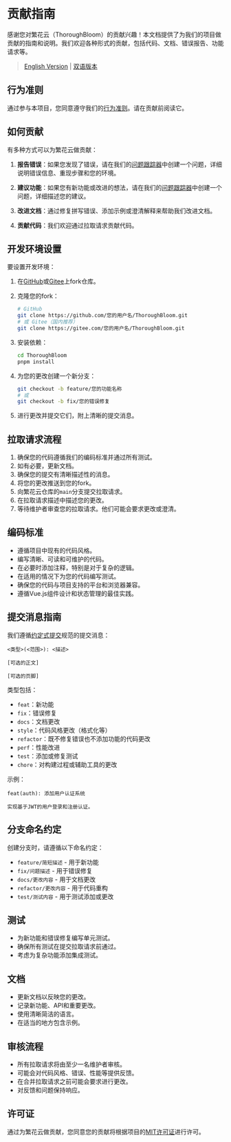 # 贡献指南

感谢您对繁花云（ThoroughBloom）的贡献兴趣！本文档提供了为我们的项目做贡献的指南和说明。我们欢迎各种形式的贡献，包括代码、文档、错误报告、功能请求等。

> [English Version](CONTRIBUTING_EN.md) | [双语版本](CONTRIBUTING_BILINGUAL.md)

## 行为准则

通过参与本项目，您同意遵守我们的[行为准则](CODE_OF_CONDUCT.md)。请在贡献前阅读它。

## 如何贡献

有多种方式可以为繁花云做贡献：

1. **报告错误**：如果您发现了错误，请在我们的[问题跟踪器](https://github.com/fanhuayun/ThoroughBloom/issues)中创建一个问题，详细说明错误信息、重现步骤和您的环境。

2. **建议功能**：如果您有新功能或改进的想法，请在我们的[问题跟踪器](https://github.com/fanhuayun/ThoroughBloom/issues)中创建一个问题，详细描述您的建议。

3. **改进文档**：通过修复拼写错误、添加示例或澄清解释来帮助我们改进文档。

4. **贡献代码**：我们欢迎通过拉取请求贡献代码。

## 开发环境设置

要设置开发环境：

1. 在[GitHub](https://github.com/fanhuayun/ThoroughBloom)或[Gitee](https://gitee.com/fanhuacloud/ThoroughBloom)上fork仓库。

2. 克隆您的fork：
   ```bash
   # GitHub
   git clone https://github.com/您的用户名/ThoroughBloom.git
   # 或 Gitee（国内推荐）
   git clone https://gitee.com/您的用户名/ThoroughBloom.git
   ```

3. 安装依赖：
   ```bash
   cd ThoroughBloom
   pnpm install
   ```

4. 为您的更改创建一个新分支：
   ```bash
   git checkout -b feature/您的功能名称
   # 或
   git checkout -b fix/您的错误修复
   ```

5. 进行更改并提交它们，附上清晰的提交消息。

## 拉取请求流程

1. 确保您的代码遵循我们的编码标准并通过所有测试。
2. 如有必要，更新文档。
3. 确保您的提交有清晰描述性的消息。
4. 将您的更改推送到您的fork。
5. 向繁花云仓库的`main`分支提交拉取请求。
6. 在拉取请求描述中描述您的更改。
7. 等待维护者审查您的拉取请求。他们可能会要求更改或澄清。

## 编码标准

- 遵循项目中现有的代码风格。
- 编写清晰、可读和可维护的代码。
- 在必要时添加注释，特别是对于复杂的逻辑。
- 在适用的情况下为您的代码编写测试。
- 确保您的代码与项目支持的平台和浏览器兼容。
- 遵循Vue.js组件设计和状态管理的最佳实践。

## 提交消息指南

我们遵循[约定式提交](https://www.conventionalcommits.org/)规范的提交消息：

```
<类型>(<范围>): <描述>

[可选的正文]

[可选的页脚]
```

类型包括：
- `feat`：新功能
- `fix`：错误修复
- `docs`：文档更改
- `style`：代码风格更改（格式化等）
- `refactor`：既不修复错误也不添加功能的代码更改
- `perf`：性能改进
- `test`：添加或修复测试
- `chore`：对构建过程或辅助工具的更改

示例：
```
feat(auth): 添加用户认证系统

实现基于JWT的用户登录和注册认证。
```

## 分支命名约定

创建分支时，请遵循以下命名约定：

- `feature/简短描述` - 用于新功能
- `fix/问题描述` - 用于错误修复
- `docs/更改内容` - 用于文档更改
- `refactor/更改内容` - 用于代码重构
- `test/测试内容` - 用于测试添加或更改

## 测试

- 为新功能和错误修复编写单元测试。
- 确保所有测试在提交拉取请求前通过。
- 考虑为复杂功能添加集成测试。

## 文档

- 更新文档以反映您的更改。
- 记录新功能、API和重要更改。
- 使用清晰简洁的语言。
- 在适当的地方包含示例。

## 审核流程

- 所有拉取请求将由至少一名维护者审核。
- 可能会对代码风格、错误、性能等提供反馈。
- 在合并拉取请求之前可能会要求进行更改。
- 对反馈和问题保持响应。

## 许可证

通过为繁花云做贡献，您同意您的贡献将根据项目的[MIT许可证](LICENSE)进行许可。

